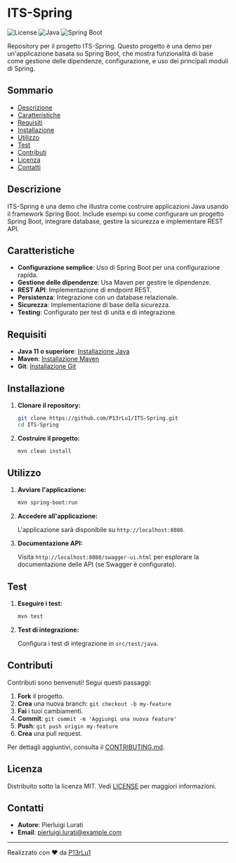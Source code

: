 # ITS-Spring

![License](https://img.shields.io/github/license/P13rLu1/ITS-Spring)
![Java](https://img.shields.io/badge/Java-11+-brightgreen)
![Spring Boot](https://img.shields.io/badge/Spring%20Boot-2.5+-blue)

Repository per il progetto ITS-Spring. Questo progetto è una demo per un'applicazione basata su Spring Boot, che mostra funzionalità di base come gestione delle dipendenze, configurazione, e uso dei principali moduli di Spring.

## Sommario

- [Descrizione](#descrizione)
- [Caratteristiche](#caratteristiche)
- [Requisiti](#requisiti)
- [Installazione](#installazione)
- [Utilizzo](#utilizzo)
- [Test](#test)
- [Contributi](#contributi)
- [Licenza](#licenza)
- [Contatti](#contatti)

## Descrizione

ITS-Spring è una demo che illustra come costruire applicazioni Java usando il framework Spring Boot. Include esempi su come configurare un progetto Spring Boot, integrare database, gestire la sicurezza e implementare REST API.

## Caratteristiche

- **Configurazione semplice**: Uso di Spring Boot per una configurazione rapida.
- **Gestione delle dipendenze**: Usa Maven per gestire le dipendenze.
- **REST API**: Implementazione di endpoint REST.
- **Persistenza**: Integrazione con un database relazionale.
- **Sicurezza**: Implementazione di base della sicurezza.
- **Testing**: Configurato per test di unità e di integrazione.

## Requisiti

- **Java 11 o superiore**: [Installazione Java](https://adoptium.net/)
- **Maven**: [Installazione Maven](https://maven.apache.org/install.html)
- **Git**: [Installazione Git](https://git-scm.com/)

## Installazione

1. **Clonare il repository:**

    ```bash
    git clone https://github.com/P13rLu1/ITS-Spring.git
    cd ITS-Spring
    ```

2. **Costruire il progetto:**

    ```bash
    mvn clean install
    ```

## Utilizzo

1. **Avviare l'applicazione:**

    ```bash
    mvn spring-boot:run
    ```

2. **Accedere all'applicazione:**

    L'applicazione sarà disponibile su `http://localhost:8080`.

3. **Documentazione API:**

    Visita `http://localhost:8080/swagger-ui.html` per esplorare la documentazione delle API (se Swagger è configurato).

## Test

1. **Eseguire i test:**

    ```bash
    mvn test
    ```

2. **Test di integrazione:**

    Configura i test di integrazione in `src/test/java`.

## Contributi

Contributi sono benvenuti! Segui questi passaggi:

1. **Fork** il progetto.
2. **Crea** una nuova branch: `git checkout -b my-feature`
3. **Fai** i tuoi cambiamenti.
4. **Commit**: `git commit -m 'Aggiungi una nuova feature'`
5. **Push**: `git push origin my-feature`
6. **Crea** una pull request.

Per dettagli aggiuntivi, consulta il [CONTRIBUTING.md](CONTRIBUTING.md).

## Licenza

Distribuito sotto la licenza MIT. Vedi [LICENSE](LICENSE) per maggiori informazioni.

## Contatti

- **Autore**: Pierluigi Lurati
- **Email**: [pierluigi.lurati@example.com](mailto:pierluigi.lurati@example.com)

---

Realizzato con ❤️ da [P13rLu1](https://github.com/P13rLu1)
